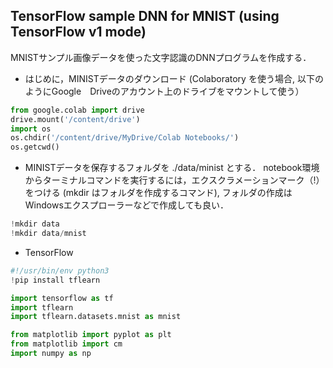 ## TensorFlow sample DNN for MNIST (using TensorFlow v1 mode) 

MNISTサンプル画像データを使った文字認識のDNNプログラムを作成する．

- はじめに，MINISTデータのダウンロード (Colaboratory を使う場合, 以下のようにGoogle　Driveのアカウント上のドライブをマウントして使う）
```Python
from google.colab import drive
drive.mount('/content/drive')
import os
os.chdir('/content/drive/MyDrive/Colab Notebooks/')
os.getcwd()
```
- MINISTデータを保存するフォルダを ./data/minist とする． notebook環境からターミナルコマンドを実行するには，エクスクラメーションマーク（!）をつける (mkdir はフォルダを作成するコマンド), フォルダの作成はWindowsエクスプローラーなどで作成しても良い． 
```Python
!mkdir data
!mkdir data/mnist
```

- TensorFlow 
```Python
#!/usr/bin/env python3
!pip install tflearn

import tensorflow as tf
import tflearn 
import tflearn.datasets.mnist as mnist 

from matplotlib import pyplot as plt
from matplotlib import cm
import numpy as np 
```

